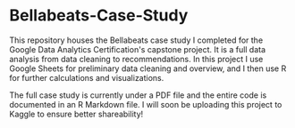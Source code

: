 # Bellabeats-Case-Study
This repository houses the Bellabeats case study I completed for the Google Data Analytics Certification's capstone project. It is a full data analysis from data cleaning to recommendations. In this project I use Google Sheets for preliminary data cleaning and overview, and I then use R for further calculations and visualizations.

The full case study is currently under a PDF file and the entire code is documented in an R Markdown file. I will soon be uploading this project to Kaggle to ensure better shareability!
